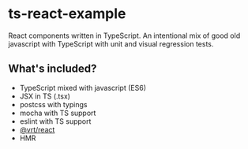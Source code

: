 # ts-react-example

React components written in TypeScript. An intentional mix of good old javascript with TypeScript with unit and visual regression tests.

## What's included?

* TypeScript mixed with javascript (ES6)
* JSX in TS (.tsx)
* postcss with typings
* mocha with TS support
* eslint with TS support
* [@vrt/react](https://github.com/msn0/vrt-react)
* HMR
